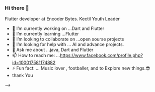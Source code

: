 ### Hi there 👋
Flutter developer at Encoder Bytes.
Kectil Youth Leader

- 🔭 I’m currently working on ...Dart and Flutter
- 🌱 I’m currently learning ...Flutter
- 👯 I’m looking to collaborate on ...open sourse projects
- 🤔 I’m looking for help with ... AI and advance projects.
- 💬 Ask me about ...java, Dart and Flutter
- 📫 How to reach me: ...https://www.facebook.com/profile.php?id=100017581174882
- ⚡ Fun fact: ... Music lover , footballer, and to Explore new things.😎
- thank You

-->
